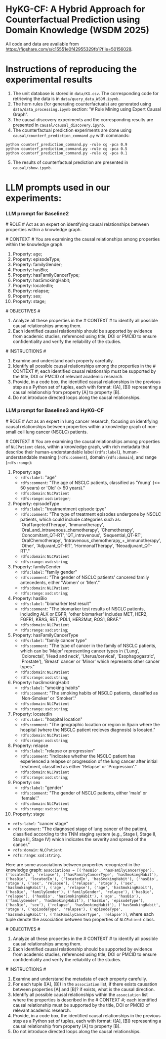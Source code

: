 # HyKG-CF: A Hybrid Approach for Counterfactual Prediction using Domain Knowledge (WSDM 2025)
All code and data are available from https://figshare.com/s/c15551e0f42955329fb1?file=50156028. 

# Instructions of reproducing the experimental results
1. The unit database is stored in `data/KG.csv`. The corresponding code for retrieving the data is in `data/query_data_WSDM.ipynb`.
2. The horn rules (for generating counterfactuals) are generated using `data/data_processing.ipynb` section: "# Rule Mining using Expert Causal Graph".
3. The causal discovery experiments and the corresponding results are presented in `causal/causal_discovery.ipynb`.
4. The counterfactual prediction experiments are done using `causal/counterf_prediction_command.py` with commands: 
```
python counterf_prediction_command.py -rule cg -pca 0.9
python counterf_prediction_command.py -rule cg -pca 0.5
python counterf_prediction_command.py -rule cg -pca 0.1
```
5. The results of counterfactual prediction are presented in `causal/show.ipynb`. 

# LLM prompts used in our experiments:

### LLM prompt for **Baseline2**

\# ROLE \#
Act as an expert on identifying causal relationships between properties within a knowledge graph.

\# CONTEXT \#
You are examining the causal relationships among properties within the knowledge graph.

1. Property: age;
2. Property: episodeType;
3. Property: familyGender;
4. Property: hasBio;
5. Property: hasFamilyCancerType;
6. Property: hasSmokingHabit;
7. Property: locatedIn;
8. Property: relapse;
9. Property: sex;
10. Property: stage;


\# OBJECTIVES \#
1. Analyze all these properties in the # CONTEXT # to identify all possible causal relationships among them.
2. Each identified causal relationship should be supported by evidence from academic studies, referenced using title, DOI or PMCID to ensure confidentiality and verify the reliability of the studies.

\# INSTRUCTIONS \#
1. Examine and understand each property carefully.
2. Identify all possible causal relationships among the properties in the # CONTEXT #; each identified causal relationship must be supported by the title, DOI or PMCID of relevant academic research.
3. Provide, in a code box, the identified causal relationships in the previous step as a Python set of tuples, each with format: ([A], [B]) representing a causal relationship from property [A] to property [B]. 
4. Do not introduce directed loops along the causal relationships.


### LLM prompt for **Baseline3** and **HyKG-CF**

\# ROLE \#
Act as an expert in lung cancer research, focusing on identifying causal relationships between properties within a knowledge graph of non-small cell lung cancer (NSCLC) patients.

\# CONTEXT \#
You are examining the causal relationships among properties of `NLCPatient` class, within a knowledge graph, 
with rich metadata that describe their human-understandable label (`rdfs:label`), human-understandable meaning (`rdfs:comment`), domain (`rdfs:domain`), and range (`rdfs:range`):

1. Property: age
   - `rdfs:label`: "age"
   - `rdfs:comment`: "The age of NSCLC patients, classified as 'Young' (<= 50 years) or 'Old' (> 50 years)."
   - `rdfs:domain`: `NLCPatient`
   - `rdfs:range`: `xsd:integer`;
2. Property: episodeType
   - `rdfs:label`: "treatmentment episode tpye"
   - `rdfs:comment`: "The type of treatment episodes undergone by NSCLC patients, which could include categories such as: 'OralTargetedTherapy', 'Immunotherapy', 'Oral_and_intravenous_chemotherapy', 'Chemotherapy', 'Concomitant_QT-RT', 'QT_intravenous', 'Sequential_QT-RT', 'OralChemotherapy', 'Intravenous_chemotherapy_+_immunotherapy', 'Other', 'Adjuvant_QT-RT', 'HormonalTherapy', 'Neoadjuvant_QT-RT'."
   - `rdfs:domain`: `NLCPatient`
   - `rdfs:range`: `xsd:string`;
3. Property: familyGender
   - `rdfs:label`: "family gender"
   - `rdfs:comment`: "The gender of NSCLC patients' cancered family antecedents, either 'Women' or 'Men'."
   - `rdfs:domain`: `NLCPatient`
   - `rdfs:range`: `xsd:string`;
4. Property: hasBio
   - `rdfs:label`: "biomarker test result"
   - `rdfs:comment`: "The biomarker test results of NSCLC patients, including ALK or EGFR; 'other biomarker' includes MET, HER2, FGFR1, KRAS, RET, PDL1, HER2Mut, ROS1, BRAF."
   - `rdfs:domain`: `NLCPatient`
   - `rdfs:range`: `xsd:string`;
5. Property: hasFamilyCancerType
   - `rdfs:label`: "family cancer type"
   - `rdfs:comment`: "The type of cancer in the family of NSCLC patients, which can be 'Major' representing cancer types in ('Lung', 'Colorectal', 'Head and neck', 'Uterus/cervical', 'Esophagogastric', 'Prostate'), 'Breast' cancer or 'Minor' which represents other cancer types."
   - `rdfs:domain`: `NLCPatient`
   - `rdfs:range`: `xsd:string`;
6. Property: hasSmokingHabit
   - `rdfs:label`: "smoking habits"
   - `rdfs:comment`: "The smoking habits of NSCLC patients, classified as 'Non-Smoker' or 'Smoker'."
   - `rdfs:domain`: `NLCPatient`
   - `rdfs:range`: `xsd:string`;
7. Property: locatedIn
   - `rdfs:label`: "hospital location"
   - `rdfs:comment`: "The geographic location or region in Spain where the hospital (where the NSCLC patient recieves diagnosis) is located."
   - `rdfs:domain`: `NLCPatient`
   - `rdfs:range`: `xsd:string`;
8. Property: relapse
   - `rdfs:label`: "relapse or progression"
   - `rdfs:comment`: "Indicates whether the NSCLC patient has experienced a relapse or progression of the lung cancer after initial treatment, classified as either 'Relapse' or 'Progression'."
   - `rdfs:domain`: `NLCPatient`
   - `rdfs:range`: `xsd:string`;
9. Property: sex
   - `rdfs:label`: "gender"
   - `rdfs:comment`: "The gender of NSCLC patients, either 'male' or 'female'."
   - `rdfs:domain`: `NLCPatient`
   - `rdfs:range`: `xsd:string`;
10. Property: stage
   - `rdfs:label`: "cancer stage"
   - `rdfs:comment`: "The diagnosed stage of lung cancer of the patient, classified according to the TNM staging system (e.g., Stage I, Stage II, Stage III, Stage IV) which indicates the severity and spread of the cancer."
   - `rdfs:domain`: `NLCPatient`
   - `rdfs:range`: `xsd:string`.

Here are some associations between properties recognized in the knowledge graph:
`associations = [('hasBio', 'hasFamilyCancerType'), ('locatedIn', 'relapse'), ('hasFamilyCancerType', 'hasSmokingHabit'), ('hasBio', 'locatedIn'), ('locatedIn', 'hasSmokingHabit'), ('hasBio', 'stage'), ('sex', 'relapse'), ('relapse', 'stage'), ('sex', 'hasSmokingHabit'), ('age', 'relapse'), ('age', 'hasSmokingHabit'), ('hasBio', 'familyGender'), ('familyGender', 'relapse'), ('hasBio', 'relapse'), ('hasBio', 'hasSmokingHabit'), ('age', 'hasBio'), ('familyGender', 'hasSmokingHabit'), ('hasBio', 'episodeType'), ('hasBio', 'sex'), ('relapse', 'hasSmokingHabit'), ('hasSmokingHabit', 'stage'), ('episodeType', 'relapse'), ('episodeType', 'hasSmokingHabit'), ('hasFamilyCancerType', 'relapse')]`,
where each tuple denote the association between two properties of `NLCPatient` class.

\# OBJECTIVES \#
1. Analyze all these properties in the # CONTEXT # to identify all possible causal relationships among them.
2. Each identified causal relationship should be supported by evidence from academic studies, referenced using title, DOI or PMCID to ensure confidentiality and verify the reliability of the studies.

\# INSTRUCTIONS \#
1. Examine and understand the metadata of each property carefully. 
2. For each tuple ([A], [B]) in the `association` list, if there exists causation between properties [A] and [B]? if exists, what is the causal direction.
3. Identify all possible causal relationships within the `association` list where the properties is described in the # CONTEXT #; each identified causal relationship must be supported by the title, DOI or PMCID of relevant academic research.
4. Provide, in a code box, the identified causal relationships in the previous step as a Python set of tuples, each with format: ([A], [B]) representing a causal relationship from property [A] to property [B].
5. Do not introduce directed loops along the causal relationships.	

 

